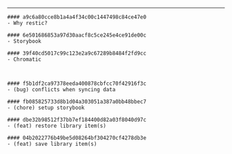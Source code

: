 
---


    #### a9c6a80cce8b1a4a4f34c00c1447498c84ce47e0
    - Why restic?

    #### 6e501686853a97d30aacf8c5ce245e4ce91de00c
    - Storybook

    #### 39f40cd5017c99c123e2a9c67289b8484f2fd9cc
    - Chromatic



    #### f5b1df2ca97378eeda400878cbfcc70f42916f3c
    - (bug) conflicts when syncing data

    #### fb085825733d8b1d04a303051a387a0bb48bbec7
    - (chore) setup storybook

    #### dbe32b98512f37bb7ef184400d82a03f8040d97c
    - (feat) restore library item(s)

    #### 04b2022776b49be5d08264bf304270cf4278db3e
    - (feat) save library item(s)


